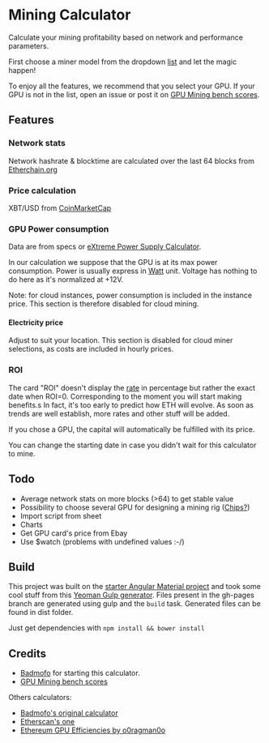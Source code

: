 # Mining Calculator
Calculate your mining profitability based on network and performance parameters.

First choose a miner model from the dropdown [list](app/assets/json/asics.json) and let the magic happen!

To enjoy all the features, we recommend that you select your GPU.
If your GPU is not in the list, open an issue or post it on [GPU Mining bench scores](http://forum.ethereum.org/discussion/2134/gpu-mining-is-out-come-and-let-us-know-of-your-bench-scores).


## Features
### Network stats
Network hashrate & blocktime are calculated over the last 64 blocks from [Etherchain.org](https://etherchain.org/api/basic_stats)

### Price calculation
XBT/USD from [CoinMarketCap](http://coinmarketcap.com/currencies/bitcoin/)

### GPU Power consumption
Data are from specs or [eXtreme Power Supply Calculator](http://outervision.com/power-supply-calculator).

In our calculation we suppose that the GPU is at its max power consumption.
Power is usually express in [Watt](https://en.wikipedia.org/wiki/Watt) unit. Voltage has nothing to do here as it's normalized at +12V.

Note: for cloud instances, power consumption is included in the instance price. This section is therefore disabled for cloud mining.

#### Electricity price
Adjust to suit your location. This section is disabled for cloud miner selections, as costs are included in hourly prices.

### ROI
The card "ROI" doesn't display the [rate](https://en.wikipedia.org/wiki/Return_on_investment) in percentage but rather the exact date when ROI=0.
Corresponding to the moment you will start making benefits.s
In fact, it's too early to predict how ETH will evolve.
As soon as trends are well establish, more rates and other stuff will be added.

If you chose a GPU, the capital will automatically be fulfilled with its price.

You can change the starting date in case you didn't wait for this calculator to mine.

## Todo
* Average network stats on more blocks (>64) to get stable value
* Possibility to choose several GPU for designing a mining rig ([Chips?](https://material.angularjs.org/latest/#/demo/material.components.chips))
* Import script from sheet
* Charts
* Get GPU card's price from Ebay
* Use $watch (problems with undefined values :-/)

## Build
This project was built on the [starter Angular Material project](https://github.com/angular/material-start) and took some cool stuff from this [Yeoman Gulp generator](https://github.com/Swiip/generator-gulp-angular).
Files present in the gh-pages branch are generated using gulp and the ``build`` task. Generated files can be found in dist folder.

Just get dependencies with ``npm install && bower install``

## Credits
* [Badmofo](https://github.com/badmofo/ethereum-mining-calculator) for starting this calculator.
* [GPU Mining bench scores](http://forum.ethereum.org/discussion/2134/gpu-mining-is-out-come-and-let-us-know-of-your-bench-scores)

Others calculators:

* [Badmofo's original calculator](http://badmofo.github.io/ethereum-mining-calculator/)
* [Etherscan's one](http://etherscan.io/ether-mining-calculator)
* [Ethereum GPU Efficiencies by o0ragman0o](https://docs.google.com/spreadsheets/d/1s5SaThZ5eOSAiVMpmuIjz-_YjIlcxttAzKuWKAbczds/edit#gid=0)
